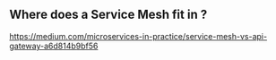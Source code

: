 ## Where does a Service Mesh fit in ? 
https://medium.com/microservices-in-practice/service-mesh-vs-api-gateway-a6d814b9bf56
